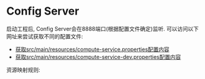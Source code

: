 # Config Server

启动工程后, Config Server会在8888端口(根据配置文件确定)监听. 可以访问以下网址来尝试获取不同的配置文件:

- [获取src/main/resources/compute-service.properties配置内容](http://localhost:8888/compute-service/default)
- [获取src/main/resources/compute-service-dev.properties配置内容](http://localhost:8888/compute-service/dev)


资源映射规则:

